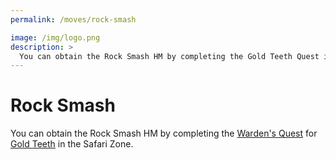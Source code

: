 ```yaml
---
permalink: /moves/rock-smash

image: /img/logo.png
description: >
  You can obtain the Rock Smash HM by completing the Gold Teeth Quest in the Safari Zone. https://i.imgur.com/y2ZZX3l.png
---
```


# Rock Smash

You can obtain the Rock Smash HM by completing the
[Warden's Quest](/quests/wardens-quest) for [Gold Teeth](/items/gold-teeth) in
the Safari Zone.
